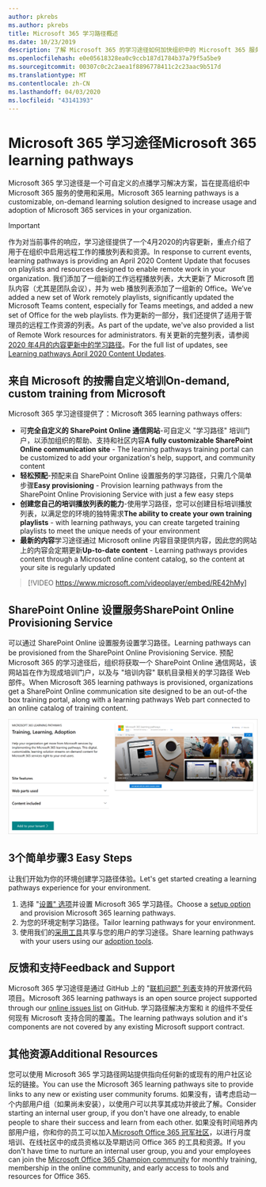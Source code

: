 ```yaml
---
author: pkrebs
ms.author: pkrebs
title: Microsoft 365 学习路径概述
ms.date: 10/23/2019
description: 了解 Microsoft 365 的学习途径如何加快组织中的 Microsoft 365 服务的使用和采用。 学习途径包括自定义 SharePoint Online web 部件和可轻松预配到 Microsoft 365 租户的新式 SharePoint Online 通信培训网站。
ms.openlocfilehash: e0e05618328ea0c9ccb187d1784b37a79f5a5be9
ms.sourcegitcommit: 00307c0c2c2aea1f8896778411c2c23aac9b517d
ms.translationtype: MT
ms.contentlocale: zh-CN
ms.lasthandoff: 04/03/2020
ms.locfileid: "43141393"
---
```

# <a name="microsoft-365-learning-pathways"></a><span data-ttu-id="8f0b5-104">Microsoft 365 学习途径</span><span class="sxs-lookup"><span data-stu-id="8f0b5-104">Microsoft 365 learning pathways</span></span> 
<span data-ttu-id="8f0b5-105">Microsoft 365 学习途径是一个可自定义的点播学习解决方案，旨在提高组织中 Microsoft 365 服务的使用和采用。</span><span class="sxs-lookup"><span data-stu-id="8f0b5-105">Microsoft 365 learning pathways is a customizable, on-demand learning solution designed to increase usage and adoption of Microsoft 365 services in your organization.</span></span>    

> [!IMPORTANT]
> <span data-ttu-id="8f0b5-106">作为对当前事件的响应，学习途径提供了一个4月2020的内容更新，重点介绍了用于在组织中启用远程工作的播放列表和资源。</span><span class="sxs-lookup"><span data-stu-id="8f0b5-106">In response to current events, learning pathways is providing an April 2020 Content Update that focuses on playlists and resources designed to enable remote work in your organization.</span></span> <span data-ttu-id="8f0b5-107">我们添加了一组新的工作远程播放列表，大大更新了 Microsoft 团队内容（尤其是团队会议），并为 web 播放列表添加了一组新的 Office。</span><span class="sxs-lookup"><span data-stu-id="8f0b5-107">We’ve added a new set of Work remotely playlists, significantly updated the Microsoft Teams content, especially for Teams meetings, and added a new set of Office for the web playlists.</span></span> <span data-ttu-id="8f0b5-108">作为更新的一部分，我们还提供了适用于管理员的远程工作资源的列表。</span><span class="sxs-lookup"><span data-stu-id="8f0b5-108">As part of the update, we've also provided a list of Remote Work resources for administrators.</span></span> <span data-ttu-id="8f0b5-109">有关更新的完整列表，请参阅[2020 年4月的内容更新中的学习路径](custom_contentupdates.md)。</span><span class="sxs-lookup"><span data-stu-id="8f0b5-109">For the full list of updates, see [Learning pathways April 2020 Content Updates](custom_contentupdates.md).</span></span>   

## <a name="on-demand-custom-training-from-microsoft"></a><span data-ttu-id="8f0b5-110">来自 Microsoft 的按需自定义培训</span><span class="sxs-lookup"><span data-stu-id="8f0b5-110">On-demand, custom training from Microsoft</span></span>

<span data-ttu-id="8f0b5-111">Microsoft 365 学习途径提供了：</span><span class="sxs-lookup"><span data-stu-id="8f0b5-111">Microsoft 365 learning pathways offers:</span></span>

- <span data-ttu-id="8f0b5-112">可**完全自定义的 SharePoint Online 通信网站**-可自定义 "学习路径" 培训门户，以添加组织的帮助、支持和社区内容</span><span class="sxs-lookup"><span data-stu-id="8f0b5-112">**A fully customizable SharePoint Online communication site** - The learning pathways training portal can be customized to add your organization's help, support, and community content</span></span>
- <span data-ttu-id="8f0b5-113">**轻松预配**-预配来自 SharePoint Online 设置服务的学习路径，只需几个简单步骤</span><span class="sxs-lookup"><span data-stu-id="8f0b5-113">**Easy provisioning** - Provision learning pathways from the SharePoint Online Provisioning Service with just a few easy steps</span></span>
- <span data-ttu-id="8f0b5-114">**创建您自己的培训播放列表的能力**-使用学习路径，您可以创建目标培训播放列表，以满足您的环境的独特需求</span><span class="sxs-lookup"><span data-stu-id="8f0b5-114">**The ability to create your own training playlists** - with learning pathways, you can create targeted training playlists to meet the unique needs of your environment</span></span>
- <span data-ttu-id="8f0b5-115">**最新的内容**学习途径通过 Microsoft online 内容目录提供内容，因此您的网站上的内容会定期更新</span><span class="sxs-lookup"><span data-stu-id="8f0b5-115">**Up-to-date content** - Learning pathways provides content through a Microsoft online content catalog, so the content at your site is regularly updated</span></span>

> [!VIDEO https://www.microsoft.com/videoplayer/embed/RE42hMy]

## <a name="sharepoint-online-provisioning-service"></a><span data-ttu-id="8f0b5-116">SharePoint Online 设置服务</span><span class="sxs-lookup"><span data-stu-id="8f0b5-116">SharePoint Online Provisioning Service</span></span> 
<span data-ttu-id="8f0b5-117">可以通过 SharePoint Online 设置服务设置学习路径。</span><span class="sxs-lookup"><span data-stu-id="8f0b5-117">Learning pathways can be provisioned from the SharePoint Online Provisioning Service.</span></span> <span data-ttu-id="8f0b5-118">预配 Microsoft 365 的学习途径后，组织将获取一个 SharePoint Online 通信网站，该网站旨在作为现成培训门户，以及与 "培训内容" 联机目录相关的学习路径 Web 部件。</span><span class="sxs-lookup"><span data-stu-id="8f0b5-118">When Microsoft 365 learning pathways is provisioned, organizations get a SharePoint Online communication site designed to be an out-of-the box training portal, along with a learning pathways Web part connected to an online catalog of training content.</span></span> 

![cg-provision](media/cg-provision.png)

## <a name="3-easy-steps"></a><span data-ttu-id="8f0b5-120">3个简单步骤</span><span class="sxs-lookup"><span data-stu-id="8f0b5-120">3 Easy Steps</span></span>
<span data-ttu-id="8f0b5-121">让我们开始为你的环境创建学习路径体验。</span><span class="sxs-lookup"><span data-stu-id="8f0b5-121">Let's get started creating a learning pathways experience for your environment.</span></span>
1. <span data-ttu-id="8f0b5-122">选择 "[设置" 选项](custom_setupoptions.md)并设置 Microsoft 365 学习路径。</span><span class="sxs-lookup"><span data-stu-id="8f0b5-122">Choose a [setup option](custom_setupoptions.md) and provision Microsoft 365 learning pathways.</span></span>  
2. <span data-ttu-id="8f0b5-123">为您的环境定制学习路径。</span><span class="sxs-lookup"><span data-stu-id="8f0b5-123">Tailor learning pathways for your environment.</span></span>
3. <span data-ttu-id="8f0b5-124">使用我们的[采用工具](driveadoption.md)共享与您的用户的学习途径。</span><span class="sxs-lookup"><span data-stu-id="8f0b5-124">Share learning pathways with your users using our [adoption tools](driveadoption.md).</span></span>

## <a name="feedback-and-support"></a><span data-ttu-id="8f0b5-125">反馈和支持</span><span class="sxs-lookup"><span data-stu-id="8f0b5-125">Feedback and Support</span></span>

<span data-ttu-id="8f0b5-126">Microsoft 365 学习途径是通过 GitHub 上的 "[联机问题" 列表](https://aka.ms/CustomLearningHelp)支持的开放源代码项目。</span><span class="sxs-lookup"><span data-stu-id="8f0b5-126">Microsoft 365 learning pathways is an open source project supported through our [online issues list](https://aka.ms/CustomLearningHelp) on GitHub.</span></span> <span data-ttu-id="8f0b5-127">学习路径解决方案和 it 的组件不受任何现有 Microsoft 支持合同的覆盖。</span><span class="sxs-lookup"><span data-stu-id="8f0b5-127">The learning pathways solution and it's components are not covered by any existing Microsoft support contract.</span></span>  

## <a name="additional-resources"></a><span data-ttu-id="8f0b5-128">其他资源</span><span class="sxs-lookup"><span data-stu-id="8f0b5-128">Additional Resources</span></span>
<span data-ttu-id="8f0b5-129">您可以使用 Microsoft 365 学习路径网站提供指向任何新的或现有的用户社区论坛的链接。</span><span class="sxs-lookup"><span data-stu-id="8f0b5-129">You can use the Microsoft 365 learning pathways site to provide links to any new or existing user community forums.</span></span> <span data-ttu-id="8f0b5-130">如果没有，请考虑启动一个内部用户组（如果尚未安装），以使用户可以共享其成功并彼此了解。</span><span class="sxs-lookup"><span data-stu-id="8f0b5-130">Consider starting an internal user group, if you don't have one already, to enable people to share their success and learn from each other.</span></span>  <span data-ttu-id="8f0b5-131">如果没有时间培养内部用户组，你和你的员工可以加入[Microsoft Office 365 冠军社区](https://aka.ms/O365Champions)，以进行月度培训、在线社区中的成员资格以及早期访问 Office 365 的工具和资源。</span><span class="sxs-lookup"><span data-stu-id="8f0b5-131">If you don't have time to nurture an internal user group, you and your employees can join the [Microsoft Office 365 Champion community](https://aka.ms/O365Champions) for monthly training, membership in the online community, and early access to tools and resources for Office 365.</span></span>